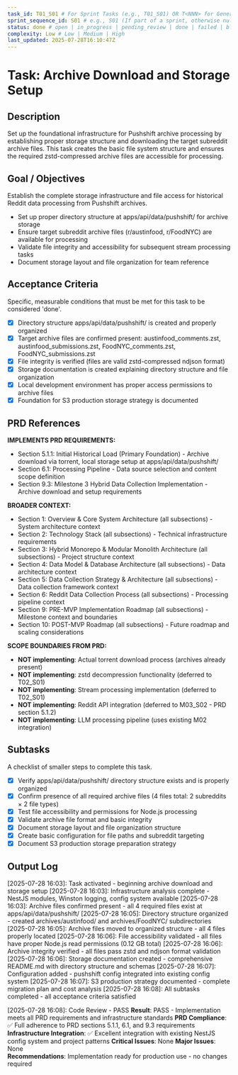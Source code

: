 ```yaml
---
task_id: T01_S01 # For Sprint Tasks (e.g., T01_S01) OR T<NNN> for General Tasks (e.g., T501)
sprint_sequence_id: S01 # e.g., S01 (If part of a sprint, otherwise null or absent)
status: done # open | in_progress | pending_review | done | failed | blocked
complexity: Low # Low | Medium | High
last_updated: 2025-07-28T16:10:47Z
---
```


# Task: Archive Download and Storage Setup

## Description

Set up the foundational infrastructure for Pushshift archive processing by establishing proper storage structure and downloading the target subreddit archive files. This task creates the basic file system structure and ensures the required zstd-compressed archive files are accessible for processing.

## Goal / Objectives

Establish the complete storage infrastructure and file access for historical Reddit data processing from Pushshift archives.

- Set up proper directory structure at apps/api/data/pushshift/ for archive storage
- Ensure target subreddit archive files (r/austinfood, r/FoodNYC) are available for processing
- Validate file integrity and accessibility for subsequent stream processing tasks
- Document storage layout and file organization for team reference

## Acceptance Criteria

Specific, measurable conditions that must be met for this task to be considered 'done'.

- [x] Directory structure apps/api/data/pushshift/ is created and properly organized
- [x] Target archive files are confirmed present: austinfood_comments.zst, austinfood_submissions.zst, FoodNYC_comments.zst, FoodNYC_submissions.zst
- [x] File integrity is verified (files are valid zstd-compressed ndjson format)
- [x] Storage documentation is created explaining directory structure and file organization
- [x] Local development environment has proper access permissions to archive files
- [x] Foundation for S3 production storage strategy is documented

## PRD References

**IMPLEMENTS PRD REQUIREMENTS:**

- Section 5.1.1: Initial Historical Load (Primary Foundation) - Archive download via torrent, local storage setup at apps/api/data/pushshift/
- Section 6.1: Processing Pipeline - Data source selection and content scope definition
- Section 9.3: Milestone 3 Hybrid Data Collection Implementation - Archive download and setup requirements

**BROADER CONTEXT:**

- Section 1: Overview & Core System Architecture (all subsections) - System architecture context
- Section 2: Technology Stack (all subsections) - Technical infrastructure requirements  
- Section 3: Hybrid Monorepo & Modular Monolith Architecture (all subsections) - Project structure context
- Section 4: Data Model & Database Architecture (all subsections) - Data architecture context
- Section 5: Data Collection Strategy & Architecture (all subsections) - Data collection framework context
- Section 6: Reddit Data Collection Process (all subsections) - Processing pipeline context
- Section 9: PRE-MVP Implementation Roadmap (all subsections) - Milestone context and boundaries
- Section 10: POST-MVP Roadmap (all subsections) - Future roadmap and scaling considerations

**SCOPE BOUNDARIES FROM PRD:**

- **NOT implementing**: Actual torrent download process (archives already present)
- **NOT implementing**: zstd decompression functionality (deferred to T02_S01)
- **NOT implementing**: Stream processing implementation (deferred to T02_S01)
- **NOT implementing**: Reddit API integration (deferred to M03_S02 - PRD section 5.1.2)
- **NOT implementing**: LLM processing pipeline (uses existing M02 integration)

## Subtasks

A checklist of smaller steps to complete this task.

- [x] Verify apps/api/data/pushshift/ directory structure exists and is properly organized
- [x] Confirm presence of all required archive files (4 files total: 2 subreddits × 2 file types)
- [x] Test file accessibility and permissions for Node.js processing
- [x] Validate archive file format and basic integrity
- [x] Document storage layout and file organization structure
- [x] Create basic configuration for file paths and subreddit targeting
- [x] Document S3 production storage preparation strategy

## Output Log

[2025-07-28 16:03]: Task activated - beginning archive download and storage setup
[2025-07-28 16:03]: Infrastructure analysis complete - NestJS modules, Winston logging, config system available
[2025-07-28 16:03]: Archive files confirmed present - all 4 required files exist at apps/api/data/pushshift/
[2025-07-28 16:05]: Directory structure organized - created archives/austinfood/ and archives/FoodNYC/ subdirectories
[2025-07-28 16:05]: Archive files moved to organized structure - all 4 files properly located
[2025-07-28 16:06]: File accessibility validated - all files have proper Node.js read permissions (0.12 GB total)
[2025-07-28 16:06]: Archive integrity verified - all files pass zstd and ndjson format validation
[2025-07-28 16:06]: Storage documentation created - comprehensive README.md with directory structure and schemas
[2025-07-28 16:07]: Configuration added - pushshift config integrated into existing config system
[2025-07-28 16:07]: S3 production strategy documented - complete migration plan and cost analysis
[2025-07-28 16:08]: All subtasks completed - all acceptance criteria satisfied

[2025-07-28 16:08]: Code Review - PASS
**Result**: PASS - Implementation meets all PRD requirements and infrastructure standards
**PRD Compliance**: ✅ Full adherence to PRD sections 5.1.1, 6.1, and 9.3 requirements
**Infrastructure Integration**: ✅ Excellent integration with existing NestJS config system and project patterns
**Critical Issues**: None
**Major Issues**: None  
**Recommendations**: Implementation ready for production use - no changes required